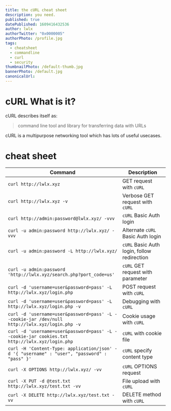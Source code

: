 ```yaml
---
title: the cURL cheat sheet
description: you need.
published: true
datePublished: 1609416432536
author: lwlx
authorTwitter: "0x0000005"
authorPhoto: /profile.jpg
tags:
  - cheatsheet
  - commandline
  - curl
  - security
thumbnailPhoto: /default-thumb.jpg
bannerPhoto: /default.jpg
canonicalUrl:
---
```


# cURL What is it?

cURL describes itself as:

> command line tool and library for transferring data with URLs

cURL is a multipurpose networking tool which has lots of useful usecases.

# cheat sheet

<table>
<thead>
<tr>
<th><strong>Command</strong></th>
<th><strong>Description</strong></th>
</tr>
</thead>
<tbody>
<tr>
<td><code>curl http://lwlx.xyz</code></td>
<td>GET request with <code>cURL</code></td>
</tr>
<tr>
<td><code>curl http://lwlx.xyz -v</code></td>
<td>Verbose GET request with <code>cURL</code></td>
</tr>
<tr>
<td><code>curl http://admin:password@lwlx.xyz/ -vvv</code></td>
<td><code>cURL</code> Basic Auth login</td>
</tr>
<tr>
<td><code>curl -u admin:password http://lwlx.xyz/ -vvv</code></td>
<td>Alternate <code>cURL</code> Basic Auth login</td>
</tr>
<tr>
<td><code>curl -u admin:password -L http://lwlx.xyz/</code></td>
<td><code>cURL</code> Basic Auth login, follow redirection</td>
</tr>
<tr>
<td><code>curl -u admin:password 'http://lwlx.xyz/search.php?port_code=us'</code></td>
<td><code>cURL</code> GET request with parameter</td>
</tr>
<tr>
<td><code>curl -d 'username=user&amp;password=pass' -L http://lwlx.xyz/login.php</code></td>
<td>POST request with <code>cURL</code></td>
</tr>
<tr>
<td><code>curl -d 'username=user&amp;password=pass' -L http://lwlx.xyz/login.php -v</code></td>
<td>Debugging with <code>cURL</code></td>
</tr>
<tr>
<td><code>curl -d 'username=user&amp;password=pass' -L --cookie-jar /dev/null http://lwlx.xyz/login.php -v</code></td>
<td>Cookie usage with <code>cURL</code></td>
</tr>
<tr>
<td><code>curl -d 'username=user&amp;password=pass' -L --cookie-jar cookies.txt http://lwlx.xyz/login.php</code></td>
<td><code>cURL</code> with cookie file</td>
</tr>
<tr>
<td><code>curl -H 'Content-Type: application/json' -d '{ "username" : "user", "password" : "pass" }'</code></td>
<td><code>cURL</code> specify content type</td>
</tr>
<tr>
<td><code>curl -X OPTIONS http://lwlx.xyz/ -vv</code></td>
<td><code>cURL</code> OPTIONS request</td>
</tr>
<tr>
<td><code>curl -X PUT -d @test.txt http://lwlx.xyz/test.txt -vv</code></td>
<td>File upload with <code>cURL</code></td>
</tr>
<tr>
<td><code>curl -X DELETE http://lwlx.xyz/test.txt -vv</code></td>
<td>DELETE method with <code>cURL</code></td>
</tr>
</tbody>
</table>
